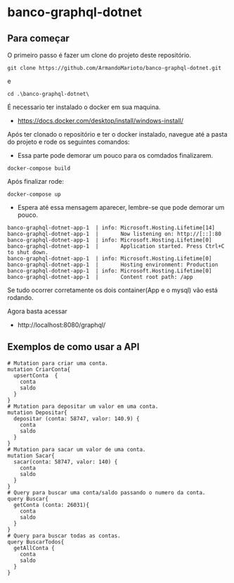 # banco-graphql-dotnet

## Para começar

O primeiro passo é fazer um clone do projeto deste repositório. 
```
git clone https://github.com/ArmandoMarioto/banco-graphql-dotnet.git
```
e
```
cd .\banco-graphql-dotnet\
```
É necessario ter instalado o docker em sua maquina.
- https://docs.docker.com/desktop/install/windows-install/

Após ter clonado o repositório e ter o docker instalado, navegue até a pasta do projeto e rode os seguintes comandos:

- Essa parte pode demorar um pouco para os comdados finalizarem.
```
docker-compose build
```
Após finalizar rode:
```
docker-compose up
```
- Espera até essa mensagem aparecer, lembre-se que pode demorar um pouco.
```
banco-graphql-dotnet-app-1  | info: Microsoft.Hosting.Lifetime[14]
banco-graphql-dotnet-app-1  |       Now listening on: http://[::]:80
banco-graphql-dotnet-app-1  | info: Microsoft.Hosting.Lifetime[0]
banco-graphql-dotnet-app-1  |       Application started. Press Ctrl+C to shut down.
banco-graphql-dotnet-app-1  | info: Microsoft.Hosting.Lifetime[0]
banco-graphql-dotnet-app-1  |       Hosting environment: Production
banco-graphql-dotnet-app-1  | info: Microsoft.Hosting.Lifetime[0]
banco-graphql-dotnet-app-1  |       Content root path: /app
```

Se tudo ocorrer corretamente os dois container(App e o mysql) vão está rodando.


Agora basta acessar

- http://localhost:8080/graphql/

## Exemplos de como usar a API
```
# Mutation para criar uma conta.
mutation CriarConta{
  upsertConta  {
    conta
    saldo
  }
}
# Mutation para depositar um valor em uma conta.
mutation Depositar{
  depositar (conta: 58747, valor: 140.9) {
    conta
    saldo
  }
}
# Mutation para sacar um valor de uma conta.
mutation Sacar{
  sacar(conta: 58747, valor: 140) {
    conta
    saldo
  }
}
# Query para buscar uma conta/saldo passando o numero da conta.
query Buscar{
  getConta (conta: 26031){
    conta
    saldo
  }
}
# Query para buscar todas as contas.
query BuscarTodos{
  getAllConta {
    conta
    saldo
  }
}
```
